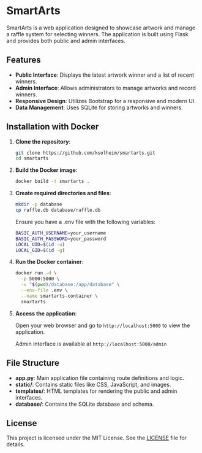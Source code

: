 # SmartArts

SmartArts is a web application designed to showcase artwork and manage a raffle system for selecting winners. The application is built using Flask and provides both public and admin interfaces.

## Features

- **Public Interface**: Displays the latest artwork winner and a list of recent winners.
- **Admin Interface**: Allows administrators to manage artworks and record winners.
- **Responsive Design**: Utilizes Bootstrap for a responsive and modern UI.
- **Data Management**: Uses SQLite for storing artworks and winners.

## Installation with Docker

1. **Clone the repository**:
   ```bash
   git clone https://github.com/ksolheim/smartarts.git
   cd smartarts
   ```

2. **Build the Docker image**:

   ```bash
   docker build -t smartarts .
   ```

3. **Create required directories and files**:
   ```bash
   mkdir -p database
   cp raffle.db database/raffle.db
   ```

   Ensure you have a .env file with the following variables:
   ```bash
   BASIC_AUTH_USERNAME=your_username
   BASIC_AUTH_PASSWORD=your_password
   LOCAL_UID=$(id -u)
   LOCAL_GID=$(id -g)
   ```

4. **Run the Docker container**:
   ```bash
   docker run -d \
     -p 5000:5000 \
     -v "$(pwd)/database:/app/database" \
     --env-file .env \
     --name smartarts-container \
     smartarts
   ```

5. **Access the application**:

   Open your web browser and go to `http://localhost:5000` to view the application.

   Admin interface is available at `http://localhost:5000/admin`

## File Structure

- **app.py**: Main application file containing route definitions and logic.
- **static/**: Contains static files like CSS, JavaScript, and images.
- **templates/**: HTML templates for rendering the public and admin interfaces.
- **database/**: Contains the SQLite database and schema.

## License

This project is licensed under the MIT License. See the [LICENSE](LICENSE) file for details.
